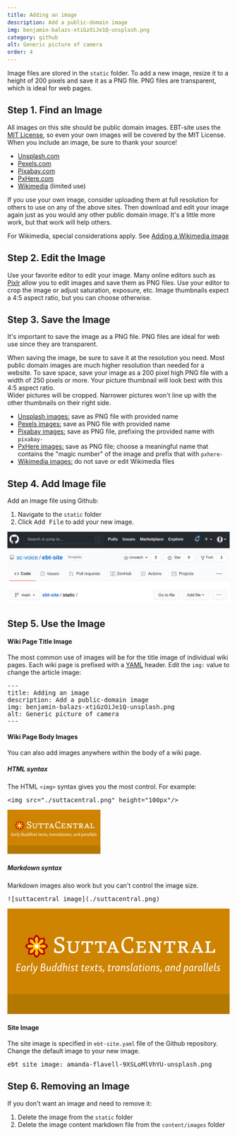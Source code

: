 ```yaml
---
title: Adding an image
description: Add a public-domain image
img: benjamin-balazs-xtiGzOiJe1Q-unsplash.png
category: github
alt: Generic picture of camera
order: 4
---
```


Image files are stored in the <code>static</code> folder.
To add a new image, resize it to a height of 200 pixels and
save it as a PNG file. PNG files are transparent, which 
is ideal for web pages.

## Step 1. Find an Image 
All images on this site should be public domain images.
EBT-site uses the [MIT License](https://opensource.org/licenses/MIT),
so even your own images will be covered by the MIT License.
When you include an image, be sure to thank your source!

* [Unsplash.com](https://unsplash.com) 
* [Pexels.com](https://pexels.com) 
* [Pixabay.com](https://pixabay.com) 
* [PxHere.com](https://pxhere.com)
* [Wikimedia](/author/add-wikimedia) (limited use)

If you use your own image, consider uploading them at full
resolution for others to use on any of the above
sites. Then download and edit your image again just as you 
would any other public domain image. It's a little more work,
but that work will help others.

For Wikimedia, special considerations apply.
See [Adding a Wikimedia image](/author/add-wikimedia)

## Step 2. Edit the Image
Use your favorite editor to edit your image.
Many online editors  such as [Pixlr](https://pixlr.com) 
allow you to edit images and save them as PNG files.
Use your editor to crop the image or adjust saturation, exposure, etc. 
Image thumbnails expect a 4:5 aspect ratio, 
but you can choose otherwise.

## Step 3. Save the Image
It's important to save the image as a PNG file.
PNG files are ideal for web use since they are transparent.

When saving the image, be sure to save it at the resolution you need.
Most public domain images are much higher resolution than needed for a website.
To save space, save your image as a 
200 pixel high PNG file with a width of 250 pixels or more. 
Your picture thumbnail will look best with this 4:5 aspect ratio.  
Wider pictures will be cropped. 
Narrower pictures won't line up with the other thumbnails on their right side.

* [Unsplash images:](https://unsplash.com) save as PNG file with provided name
* [Pexels images:](https://pexels.com) save as PNG file with provided name
* [Pixabay images:](https://pixabay.com) save as PNG file, prefixing the provided name with `pixabay-` 
* [PxHere images:](https://pxhere.com) save as PNG file; choose a meaningful name that contains the "magic number" of the image and prefix that with `pxhere-`
* [Wikimedia images:](/author/add-wikimedia) do not save or edit Wikimedia files

## Step 4. Add Image file
Add an image file using Github: 

1. Navigate to the <code>static</code> folder
1. Click <kbd>Add File</kbd> to add your new image.

<p><img src="./github-add-image.png" width="600px"/></p>

## Step 5. Use the Image

#### Wiki Page Title Image
The most common use of images will be for 
the title image of individual wiki pages.
Each wiki page is prefixed with a 
[YAML](https://en.wikipedia.org/wiki/YAML)
header. Edit the `img:` value to change the article image:
<pre>
---
title: Adding an image
description: Add a public-domain image
img: benjamin-balazs-xtiGzOiJe1Q-unsplash.png
alt: Generic picture of camera
---
</pre>

#### Wiki Page Body Images
You can also add images anywhere within the body of a wiki page.


##### HTML syntax
The HTML `<img>` syntax gives you the most control.
For example:
<pre class="mb-2">
&lt;img src="./suttacentral.png" height="100px"/&gt;
</pre>

<img src="./suttacentral.png" height="100px"/>

##### Markdown syntax
Markdown images also work but you can't control the image size.

<pre>![suttacentral image](./suttacentral.png)</pre>
![suttacentral image](./suttacentral.png)

#### Site Image
The site image is specified in `ebt-site.yaml` file 
of the Github repository.
Change the default image to your new image.

<pre>
ebt_site_image: amanda-flavell-9XSLoMlVhYU-unsplash.png
</pre>

## Step 6. Removing an Image
If you don't want an image and need to remove it:

1. Delete the image from the `static` folder
1. Delete the image content markdown file from the `content/images` folder


